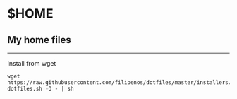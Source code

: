 $HOME
=====

My home files
-------------


----------


Install from wget

	wget https://raw.githubusercontent.com/filipenos/dotfiles/master/installers/install-dotfiles.sh -O - | sh


